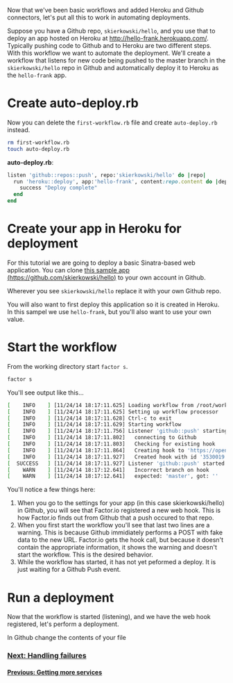 Now that we've been basic workflows and added Heroku and Github connectors, let's put all this to work in automating deployments.

Suppose you have a Github repo, `skierkowski/hello`, and you use that to deploy an app hosted on Heroku at http://hello-frank.herokuapp.com/. Typically pushing code to Github and to Heroku are two different steps. With this workflow we want to automate the deployment. We'll create a workflow that listens for new code being pushed to the master branch in the `skierkowski/hello` repo in Github and automatically deploy it to Heroku as the `hello-frank` app.


# Create auto-deploy.rb
Now you can delete the `first-workflow.rb` file and create `auto-deploy.rb` instead.

```bash
rm first-workflow.rb
touch auto-deploy.rb
```

**auto-deploy.rb**:
```ruby
listen 'github::repos::push', repo:'skierkowski/hello' do |repo|
  run 'heroku::deploy', app:'hello-frank', content:repo.content do |deploy|
    success "Deploy complete"
  end
end
```

# Create your app in Heroku for deployment
For this tutorial we are going to deploy a basic Sinatra-based web application. You can clone [this sample app (https://github.com/skierkowski/hello)](https://github.com/skierkowski/hello) to your own account in Github.

Wherever you see `skierkowski/hello` replace it with your own Github repo.

You will also want to first deploy this application so it is created in Heroku. In this sampel we use `hello-frank`, but you'll also want to use your own value.

# Start the workflow
From the working directory start `factor s`.

```bash
factor s
```

You'll see output like this...
```bash
[    INFO    ] [11/24/14 18:17:11.625] Loading workflow from /root/workflows/auto-deploy.rb
[    INFO    ] [11/24/14 18:17:11.625] Setting up workflow processor
[    INFO    ] [11/24/14 18:17:11.628] Ctrl-c to exit
[    INFO    ] [11/24/14 18:17:11.629] Starting workflow
[    INFO    ] [11/24/14 18:17:11.756] Listener 'github::push' starting
[    INFO    ] [11/24/14 18:17:11.802]   connecting to Github
[    INFO    ] [11/24/14 18:17:11.803]   Checking for existing hook
[    INFO    ] [11/24/14 18:17:11.864]   Creating hook to 'https://open-connectors.factor.io/v0.4/github/listeners/push/instances/eb.../hooks/post_receive' on skierkowski/hello.
[    INFO    ] [11/24/14 18:17:11.927]   Created hook with id '3530019'
[  SUCCESS   ] [11/24/14 18:17:11.927] Listener 'github::push' started
[    WARN    ] [11/24/14 18:17:12.641]   Incorrect branch on hook
[    WARN    ] [11/24/14 18:17:12.641]   expected: 'master', got: ''
```
You'll notice a few things here:

1. When you go to the settings for your app (in this case skierkowski/hello) in Github, you will see that Factor.io registered a new web hook. This is how Factor.io finds out from Github that a push occured to that repo.
2. When you first start the workflow you'll see that last two lines are a warning. This is because Github immidiately performs a POST with fake data to the new URL. Factor.io gets the hook call, but because it doesn't contain the appropriate information, it shows the warning and doesn't start the workflow. This is the desired behavior.
3. While the workflow has started, it has not yet peformed a deploy. It is just waiting for a Github Push event.


# Run a deployment
Now that the workflow is started (listening), and we have the web hook registered, let's perform a deployment.

In Github change the contents of your file


### [Next: Handling failures](learn/step_6_handling_failures)
#### [Previous: Getting more services](learn/step_4_getting_more_services)